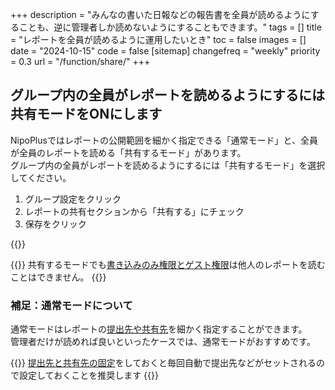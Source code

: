 +++
description = "みんなの書いた日報などの報告書を全員が読めるようにすることも、逆に管理者しか読めないようにすることもできます。"
tags = []
title = "レポートを全員が読めるように運用したいとき"
toc = false
images = []
date = "2024-10-15"
code = false
[sitemap]
  changefreq = "weekly"
  priority = 0.3
url = "/function/share/"
+++

## グループ内の全員がレポートを読めるようにするには共有モードをONにします

NipoPlusではレポートの公開範囲を細かく指定できる「通常モード」と、全員が全員のレポートを読める「共有するモード」があります。  
グループ内の全員がレポートを読めるようにするには「共有するモード」を選択してください。


1. グループ設定をクリック
2. レポートの共有セクションから「共有する」にチェック
3. 保存をクリック


{{<iTablet filename="share" msg="みんなで情報共有する際に便利だけど人数が多いと読むのが大変かも？" alice="question">}}


{{<note>}}
共有するモードでも[書き込みのみ権限とゲスト権限](/docs/manual/initial-setting/staff/rank/#others)は他人のレポートを読むことはできません。
{{</note>}}


### 補足：通常モードについて


通常モードはレポートの<a href="/docs/manual/write-report/dist/">提出先や共有先</a>を細かく指定することができます。  
管理者だけが読めれば良いといったケースでは、通常モードがおすすめです。



{{<info>}}
[提出先と共有先の固定](/docs/manual/initial-setting/staff-local/dist/)をしておくと毎回自動で提出先などがセットされるので設定しておくことを推奨します
{{</info>}}




